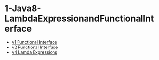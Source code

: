 # 1-Java8-LambdaExpressionandFunctionalInterface



 - [v1 Functional Interface](https://github.com/pawanmandhan/1-Java8-LambdaExpressionandFunctionalInterface/tree/master/src/main/java/com/v1)
 - [v2 Functional Interface](https://github.com/pawanmandhan/1-Java8-LambdaExpressionandFunctionalInterface/tree/master/src/main/java/com/v2)
 - [v4 Lamda Expressions](https://github.com/pawanmandhan/1-Java8-LambdaExpressionandFunctionalInterface/tree/master/src/main/java/com/v4)
 
